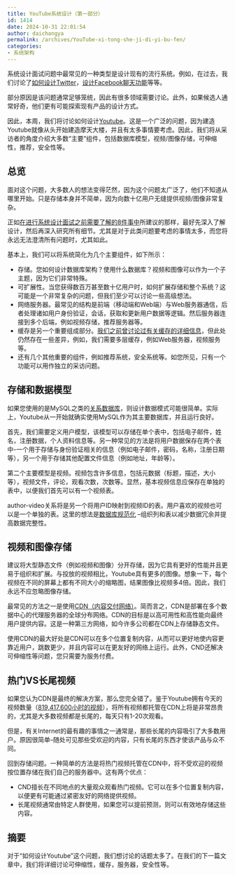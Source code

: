 ```yaml
---
title: YouTube系统设计（第一部分）
id: 1414
date: 2024-10-31 22:01:54
author: daichangya
permalink: /archives/YouTube-xi-tong-she-ji-di-yi-bu-fen/
categories:
- 系统架构
---
```


系统设计面试问题中最常见的一种类型是设计现有的流行系统。例如，在过去，我们讨论了[如何设计Twitter](https://blog.jsdiff.com/archives/system-design-interview-question-how-to-design-twitter-part-1/)，[设计Facebook聊天功能](https://blog.jsdiff.com/archives/design-facebook-chat-function/)等等。

部分原因是该问题通常足够笼统，因此有很多领域需要讨论。此外，如果候选人通常好奇，他们更有可能探索现有产品的设计方式。

因此，本周，我们将讨论如何设计[Youtube](http://www.youtube.com)。这是一个广泛的问题，因为建造Youtube就像从头开始建造摩天大楼，并且有太多事情要考虑。因此，我们将从采访者的角度介绍大多数“主要”组件，包括数据库模型，视频/图像存储，可伸缩性，推荐，安全性等。

总览
--

面对这个问题，大多数人的想法变得茫然，因为这个问题太广泛了，他们不知道从哪里开始。只是存储本身并不简单，因为向数十亿用户无缝提供视频/图像非常复杂。

正如[在进行系统设计面试之前需要了解的8件事中](https://blog.jsdiff.com/archives/8-things-you-need-to-know-before-system-design-interviews/)所建议的那样，最好先深入了解设计，然后再深入研究所有细节。尤其是对于此类问题要考虑的事情太多，而您将永远无法澄清所有问题时，尤其如此。

基本上，我们可以将系统简化为几个主要组件，如下所示：

*   存储。您如何设计数据库架构？使用什么数据库？视频和图像可以作为一个子主题，因为它们非常特殊。
*   可扩展性。当您获得数百万甚至数十亿用户时，如何扩展存储和整个系统？这可能是一个非常复杂的问题，但我们至少可以讨论一些高级想法。
*   网络服务器。最常见的结构是前端（移动端和Web端）与Web服务器通信，后者处理诸如用户身份验证，会话，获取和更新用户数据等逻辑。然后服务器连接到多个后端，例如视频存储，推荐服务器等。
*   缓存是另一个重要组成部分。[我们之前曾讨论过有关缓存的详细信息](https://blog.jsdiff.com/archives/design-a-cache-system/)，但此处仍然存在一些差异，例如，我们需要多层缓存，例如Web服务器，视频服务等。
*   还有几个其他重要的组件，例如推荐系统，安全系统等。如您所见，只有一个功能可以用作独立的采访问题。

存储和数据模型
-------

如果您使用的是MySQL之类的[关系数据库](https://en.wikipedia.org/wiki/Relational_database)，则设计数据模式可能很简单。实际上，Youtube从一开始就确实使用MySQL作为其主要数据库，并且运行良好。

首先，我们需要定义用户模型，该模型可以存储在单个表中，包括电子邮件，姓名，注册数据，个人资料信息等。另一种常见的方法是将用户数据保存在两个表中-一个用于存储与身份验证相关的信息（例如电子邮件，密码，名称，注册日期等），另一个用于存储其他配置文件信息（例如地址，年龄等）。

第二个主要模型是视频。视频包含许多信息，包括元数据（标题，描述，大小等），视频文件，评论，观看次数，次数等。显然，基本视频信息应保存在单独的表中，以便我们首先可以有一个视频表。

author-video关系将是另一个将用户ID映射到视频ID的表。用户喜欢的视频也可以是一个单独的表。这里的想法是[数据库规范化](https://en.wikipedia.org/wiki/Database_normalization) –组织列和表以减少数据冗余并提高数据完整性。


视频和图像存储
-------

建议将大型静态文件（例如视频和图像）分开存储，因为它具有更好的性能并且更易于组织和扩展。与投放的视频相比，Youtube具有更多的图像。想象一下，每个视频在不同的屏幕上都有不同大小的缩略图，结果图像比视频多4倍。因此，我们永远不应忽略图像存储。

最常见的方法之一是使用[CDN（内容交付网络）](https://en.wikipedia.org/wiki/Content_delivery_network)。简而言之，CDN是部署在多个数据中心的代理服务器的全球分布网络。CDN的目标是以高可用性和高性能向最终用户提供内容。这是一种第三方网络，如今许多公司都在CDN上存储静态文件。

使用CDN的最大好处是CDN可以在多个位置复制内容，从而可以更好地使内容更靠近用户，跳数更少，并且内容可以在更友好的网络上运行。此外，CND还解决可伸缩性等问题，您只需要为服务付费。

热门VS长尾视频
--------

如果您认为CDN是最终的解决方案，那么您完全错了。鉴于Youtube拥有今天的视频数量（[819,417,600小时的视频](https://www.google.com/webhp?sourceid=chrome-instant&ion=1&espv=2&ie=UTF-8#q=how%20many%20videos%20youtube)），将所有视频都托管在CDN上将是非常昂贵的，尤其是大多数视频都是长尾的，每天只有1-20次观看。

但是，有关Internet的最有趣的事情之一通常是，那些长尾的内容吸引了大多数用户。原因很简单–随处可见那些受欢迎的内容，只有长尾的东西才使该产品与众不同。

回到存储问题。一种简单的方法是将热门视频托管在CDN中，将不受欢迎的视频按位置存储在我们自己的服务器中。这有两个优点：

*   CND擅长在不同地点的大量观众观看热门视频。它可以在多个位置复制内容，以便更有可能通过紧密友好的网络提供视频。
*   长尾视频通常由特定人群使用，如果您可以提前预测，则可以有效地存储这些内容。

摘要
--

对于“如何设计Youtube”这个问题，我们想讨论的话题太多了。在我们的下一篇文章中，我们将详细讨论可伸缩性，缓存，服务器，安全性等。
